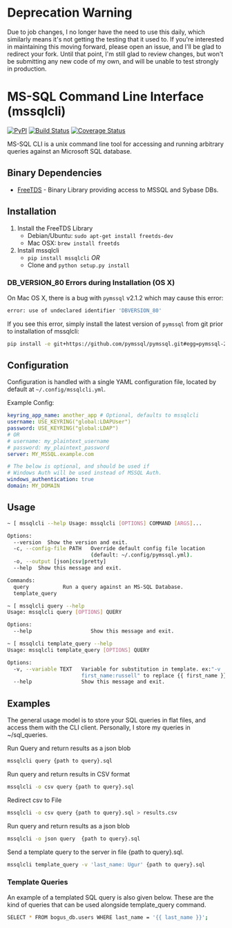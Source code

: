 # Deprecation Warning
Due to job changes, I no longer have the need to use this daily, which similarly means it's not getting the testing that it used to. If you're interested in maintaining this moving forward, please open an issue, and I'll be glad to redirect your fork. Until that point, I'm still glad to review changes, but won't be submitting any new code of my own, and will be unable to test strongly in production.

# MS-SQL Command Line Interface (mssqlcli)

[![PyPI](https://img.shields.io/pypi/v/mssqlcli.svg)](https://pypi.python.org/pypi/mssqlcli)
[![Build Status](https://img.shields.io/travis/rtrox/mssqlcli/master.svg)](https://travis-ci.org/rtrox/mssqlcli)
[![Coverage Status](https://img.shields.io/coveralls/rtrox/mssqlcli/master.svg)](https://coveralls.io/github/rtrox/mssqlcli?branch=master)

MS-SQL CLI is a unix command line tool for accessing and running arbitrary
queries against an Microsoft SQL database.


## Binary Dependencies

- [FreeTDS][1] - Binary Library providing access to MSSQL and Sybase DBs.



## Installation

1. Install the FreeTDS Library
    - Debian/Ubuntu: `sudo apt-get install freetds-dev`
    - Mac OSX: `brew install freetds`
2. Install mssqlcli
    - `pip install mssqlcli`
*OR*
    -  Clone and  `python setup.py install`

### DB_VERSION_80 Errors during Installation (OS X)

On Mac OS X, there is a bug with `pymssql` v2.1.2 which may cause this error:
```bash
error: use of undeclared identifier 'DBVERSION_80'
```
If you see this error, simply install the latest version of `pymssql` from git prior to installation of mssqlcli:
```bash
pip install -e git+https://github.com/pymssql/pymssql.git#egg=pymssql-2.1.2
```


## Configuration

Configuration is handled with a single YAML configuration file, located by
default at `~/.config/mssqlcli.yml`.

Example Config:
```yaml
keyring_app_name: another_app # Optional, defaults to mssqlcli
username: USE_KEYRING("global:LDAPUser")
password: USE_KEYRING("global:LDAP")
# OR
# username: my_plaintext_username
# password: my_plaintext_password
server: MY_MSSQL.example.com

# The below is optional, and should be used if
# Windows Auth will be used instead of MSSQL Auth.
windows_authentication: true
domain: MY_DOMAIN
```


## Usage

```bash
~ [ mssqlcli --help Usage: mssqlcli [OPTIONS] COMMAND [ARGS]...

Options:
  --version  Show the version and exit.
  -c, --config-file PATH   Override default config file location
                           (default: ~/.config/pymssql.yml).
  -o, --output [json|csv|pretty]
  --help  Show this message and exit.

Commands:
  query           Run a query against an MS-SQL Database.
  template_query

~ [ mssqlcli query --help
Usage: mssqlcli query [OPTIONS] QUERY

Options:
  --help                   Show this message and exit.

~ [ mssqlcli template_query --help
Usage: mssqlcli template_query [OPTIONS] QUERY

Options:
  -v, --variable TEXT   Variable for substitution in template. ex:"-v
                        first_name:russell" to replace {{ first_name }}
  --help                Show this message and exit.
```


## Examples
The general usage model is to store your SQL queries in flat files, and
access them with the CLI client. Personally, I store my queries in
~/sql_queries.


Run Query and return results as a json blob
```bash
mssqlcli query {path to query}.sql
```

Run query and return results in CSV format
```bash
mssqlcli -o csv query {path to query}.sql
```

Redirect csv to File
```bash
mssqlcli -o csv query {path to query}.sql > results.csv
```

Run query and return results as a json blob
```bash
mssqlcli -o json query  {path to query}.sql
```

Send a template query to the server in file {path to query}.sql.
```bash
mssqlcli template_query -v 'last_name: Ugur' {path to query}.sql
```

### Template Queries
An example of a templated SQL query is also given below. These are
the kind of queries that can be used alongside template_query command.
```bash
SELECT * FROM bogus_db.users WHERE last_name = '{{ last_name }}';
```


[1]: http://www.freetds.org/
[2]: http://pymssql.org/en/stable/
[3]: http://click.pocoo.org/5/
[4]: https://github.com/pymssql/pymssql/issues/432
